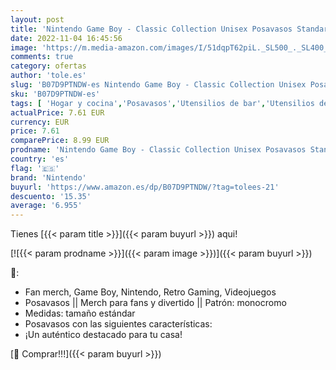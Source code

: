 ```yaml
---
layout: post
title: 'Nintendo Game Boy - Classic Collection Unisex Posavasos Standard Corcho'
date: 2022-11-04 16:45:56
image: 'https://m.media-amazon.com/images/I/51dqpT62piL._SL500_._SL400_.jpg'
comments: true
category: ofertas
author: 'tole.es'
slug: 'B07D9PTNDW-es Nintendo Game Boy - Classic Collection Unisex Posavasos...'
sku: 'B07D9PTNDW-es'
tags: [ 'Hogar y cocina','Posavasos','Utensilios de bar','Utensilios de cocina','nintendo','🇪🇸', ]
actualPrice: 7.61 EUR
currency: EUR
price: 7.61
comparePrice: 8.99 EUR
prodname: 'Nintendo Game Boy - Classic Collection Unisex Posavasos Standard Corcho'
country: 'es'
flag: '🇪🇸'
brand: 'Nintendo'
buyurl: 'https://www.amazon.es/dp/B07D9PTNDW/?tag=tolees-21'
descuento: '15.35'
average: '6.955'
---
```


Tienes [{{< param title >}}]({{< param buyurl >}}) aqui!

[![{{< param prodname >}}]({{< param image >}})]({{< param buyurl >}})

🔎:

- Fan merch, Game Boy, Nintendo, Retro Gaming, Videojuegos
- Posavasos || Merch para fans y divertido || Patrón: monocromo
- Medidas: tamaño estándar
- Posavasos con las siguientes características:
- ¡Un auténtico destacado para tu casa!

[🛒 Comprar!!!]({{< param buyurl >}})
